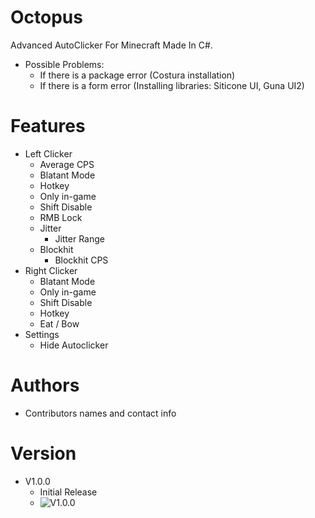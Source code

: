 # Octopus
Advanced AutoClicker For Minecraft Made In C#.
- Possible Problems:
  - If there is a package error (Costura installation)
  - If there is a form error (Installing libraries: Siticone UI, Guna UI2)
# Features
- Left Clicker
  - Average CPS
  - Blatant Mode
  - Hotkey
  - Only in-game
  - Shift Disable
  - RMB Lock
  - Jitter
    - Jitter Range
  - Blockhit
     - Blockhit CPS
- Right Clicker
  - Blatant Mode
  - Only in-game
  - Shift Disable
  - Hotkey
  - Eat / Bow
- Settings
  - Hide Autoclicker
# Authors
- Contributors names and contact info
# Version
- V1.0.0
   - Initial Release
   - ![V1.0.0](https://i.ibb.co/dkCn6y2/image.png)


  

